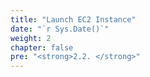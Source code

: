 ```yaml
---
title: "Launch EC2 Instance"
date: "`r Sys.Date()`"
weight: 2
chapter: false
pre: "<strong>2.2. </strong>"
---
```

